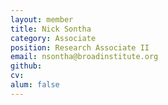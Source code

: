 ```yaml
---
layout: member
title: Nick Sontha
category: Associate
position: Research Associate II
email: nsontha@broadinstitute.org
github: 
cv:
alum: false
---
```


